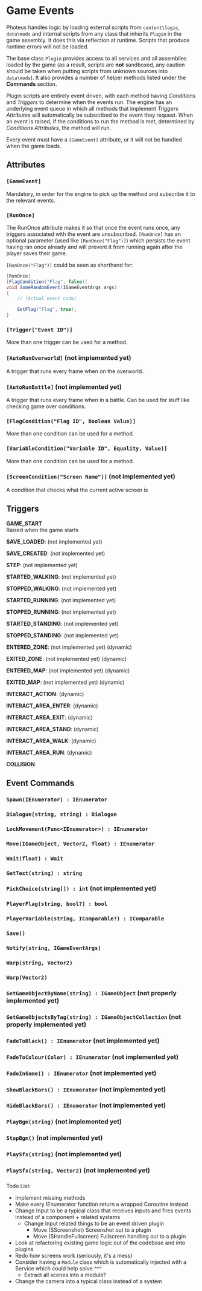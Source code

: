 # Game Events

Photeus handles logic by loading external scripts from `content\logic`, `data\mods` and internal scripts from any class that inherits `Plugin` in the game assembly. It does this via reflection at runtime. Scripts that produce runtime errors will not be loaded.

The base class `Plugin` provides access to all services and all assemblies loaded by the game (as a result, scripts are **not** sandboxed, any caution should be taken when putting scripts from unknown sources into `data\mods`). It also provides a number of helper methods listed under the **Commands** section.

Plugin scripts are entirely event driven, with each method having *Conditions* and *Triggers* to determine when the events run. The engine has an underlying event queue in which all methods that implement *Triggers Attributes* will automatically be subscribed to the event they request. When an event is raised, if the conditions to run the method is met, determined by *Conditions Attributes*, the method will run. 

Every event must have a `[GameEvent]` attribute, or it will not be handled when the game loads.

## Attributes

### `[GameEvent]`

Mandatory, in order for the engine to pick up the method and subscribe it to the relevant events.

### `[RunOnce]`

The RunOnce attribute makes it so that once the event runs once, any triggers associated with the event are unsubscribed. `[RunOnce]` has an optional parameter (used like `[RunOnce("Flag")]`) which persists the event having ran once already and will prevent it from running again after the player saves their game.

`[RunOnce("Flag")]` could be seen as shorthand for:

```csharp
[RunOnce]
[FlagCondition("Flag", false)]
void SomeRandomEvent(IGameEventArgs args) 
{
    // (Actual event code)

    SetFlag("Flag", true);
}
```

### `[Trigger("Event ID")]`

More than one trigger can be used for a method.

### `[AutoRunOverworld]` (not implemented yet)

A trigger that runs every frame when on the overworld.

### `[AutoRunBattle]` (not implemented yet)

A trigger that runs every frame when in a battle. Can be used for stuff like checking game over conditions.

### `[FlagCondition("Flag ID", Boolean Value)]`

More than one condition can be used for a method.

### `[VariableCondition("Variable ID", Equality, Value)]`

More than one condition can be used for a method.

### `[ScreenCondition("Screen Name")]` (not implemented yet)

A condition that checks what the current active screen is

## Triggers

**GAME_START**  
Raised when the game starts

**SAVE_LOADED**: (not implemented yet)


**SAVE_CREATED**: (not implemented yet)


**STEP**: (not implemented yet)


**STARTED_WALKING**: (not implemented yet)


**STOPPED_WALKING**: (not implemented yet)


**STARTED_RUNNING**: (not implemented yet)


**STOPPED_RUNNING**: (not implemented yet)


**STARTED_STANDING**: (not implemented yet)


**STOPPED_STANDING**: (not implemented yet)


**ENTERED_ZONE**: (not implemented yet) (dynamic)


**EXITED_ZONE**: (not implemented yet) (dynamic)


**ENTERED_MAP**: (not implemented yet) (dynamic)


**EXITED_MAP**: (not implemented yet) (dynamic)


**INTERACT_ACTION**: (dynamic)


**INTERACT_AREA_ENTER**: (dynamic)


**INTERACT_AREA_EXIT**: (dynamic)


**INTERACT_AREA_STAND**: (dynamic)


**INTERACT_AREA_WALK**: (dynamic)


**INTERACT_AREA_RUN**: (dynamic)


**COLLISION**:


## Event Commands

### `Spawn(IEnumerator) : IEnumerator`

### `Dialogue(string, string) : Dialogue`

### `LockMovement(Func<IEnumerator>) : IEnumerator`

### `Move(IGameObject, Vector2, float) : IEnumerator`

### `Wait(float) : Wait`

### `GetText(string) : string`

### `PickChoice(string[]) : int` (not implemented yet)

### `PlayerFlag(string, bool?) : bool`

### `PlayerVariable(string, IComparable?) : IComparable`

### `Save()`

### `Notify(string, IGameEventArgs)`

### `Warp(string, Vector2)`

### `Warp(Vector2)`

### `GetGameObjectByName(string) : IGameObject` (not properly implemented yet)

### `GetGameObjectsByTag(string) : IGameObjectCollection` (not properly implemented yet)

### `FadeToBlack() : IEnumerator` (not implemented yet)

### `FadeToColour(Color) : IEnumerator` (not implemented yet)

### `FadeInGame() : IEnumerator` (not implemented yet)

### `ShowBlackBars() : IEnumerator` (not implemented yet)

### `HideBlackBars() : IEnumerator` (not implemented yet)

### `PlayBgm(string)` (not implemented yet)

### `StopBgm()` (not implemented yet)

### `PlaySfx(string)` (not implemented yet)

### `PlaySfx(string, Vector2)` (not implemented yet)

### 

Todo List:
- Implement missing methods
- Make every IEnumerator function return a wrapped Coroutine instead
- Change Input to be a typical class that receives inputs and fires events instead of a component + related systems
    - Change Input related things to be an event driven plugin
        - Move (SScreenshot) Screenshot out to a plugin
        - Move (SHandleFullscreen) Fullscreen handling out to a plugin
- Look at refactoring existing game logic out of the codebase and into plugins
- Redo how screens work (seriously, it's a mess)
- Consider having a `Module` class which is automatically injected with a Service which could help solve ^^^
    - Extract all scenes into a module?
- Change the camera into a typical class instead of a system